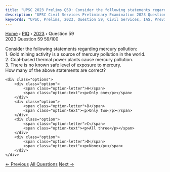```yaml
---
title: "UPSC 2023 Prelims Q59: Consider the following statements regarding mercury pollutio..."
description: "UPSC Civil Services Preliminary Examination 2023 Question 59 with options and answer"
keywords: "UPSC, Prelims, 2023, Question 59, Civil Services, IAS, Previous Year Questions"
---
```


<nav class="breadcrumb">
    <a href="../../">Home</a>
    <span>›</span>
    <a href="../">PIQ</a>
    <span>›</span>
    <a href="./">2023</a>
    <span>›</span>
    <span>Question 59</span>
</nav>

<div class="question-header">
    <div class="question-meta">
        <span class="year-badge">2023</span>
        <span class="question-number">Question 59</span>
        <span class="progress">59/100</span>
    </div>
    <div class="progress-bar">
        <div class="progress-fill" style="width: 59.0%"></div>
    </div>
</div>

<div class="question-content">
    <div class="question-text">
        <p>Consider the following statements regarding mercury pollution: <br />
1. Gold mining activity is a source of mercury pollution in the world. <br />
2. Coal-based thermal power plants cause mercury pollution. <br />
3. There is no known safe level of exposure to mercury. <br />
How many of the above statements are correct?</p>
    </div>
    
    <div class="options">
        <div class="option">
            <span class="option-letter">A</span>
            <span class="option-text"><p>Only one</p></span>
        </div>
        <div class="option">
            <span class="option-letter">B</span>
            <span class="option-text"><p>Only two</p></span>
        </div>
        <div class="option">
            <span class="option-letter">C</span>
            <span class="option-text"><p>All three</p></span>
        </div>
        <div class="option">
            <span class="option-letter">D</span>
            <span class="option-text"><p>None</p></span>
        </div>
    </div>
</div>

<div class="question-nav">
    <a href="../q058-consider-the-following-statements-1-ballistic-miss/" class="nav-btn prev">← Previous</a>
    <a href="../" class="nav-btn center">All Questions</a>
    <a href="../q060-with-reference-to-green-hydrogen-consider-the-foll/" class="nav-btn next">Next →</a>
</div>
